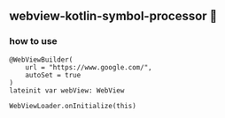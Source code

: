 ## webview-kotlin-symbol-processor 🚧

### how to use

```
@WebViewBuilder(
    url = "https://www.google.com/",
    autoSet = true
)
lateinit var webView: WebView

WebViewLoader.onInitialize(this)
```

